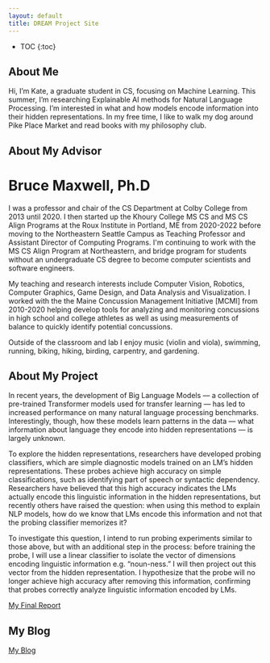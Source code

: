 ```yaml
---
layout: default
title: DREAM Project Site
---
```


* TOC
{:toc}

## About Me

Hi, I’m Kate, a graduate student in CS, focusing on Machine Learning. This summer, I’m researching Explainable AI methods for Natural Language Processing. I’m interested in what and how models encode information into their hidden representations. In my free time, I like to walk my dog around Pike Place Market and read books with my philosophy club.

## About My Advisor

# Bruce Maxwell, Ph.D

I was a professor and chair of the CS Department at Colby College from 2013 until 2020. I then started up the Khoury College MS CS and MS CS Align Programs at the Roux Institute in Portland, ME from 2020-2022 before moving to the Northeastern Seattle Campus as Teaching Professor and Assistant Director of Computing Programs. I'm continuing to work with the MS CS Align Program at Northeastern, and bridge program for students without an undergraduate CS degree to become computer scientists and software engineers.

My teaching and research interests include Computer Vision, Robotics, Computer Graphics, Game Design, and Data Analysis and Visualization. I worked with the the Maine Concussion Management Initiative [MCMI] from 2010-2020 helping develop tools for analyzing and monitoring concussions in high school and college athletes as well as using measurements of balance to quickly identify potential concussions.

Outside of the classroom and lab I enjoy music (violin and viola), swimming, running, biking, hiking, birding, carpentry, and gardening.

## About My Project

In recent years, the development of Big Language Models — a collection of pre-trained Transformer models used for transfer learning — has led to increased performance on many natural language processing benchmarks. Interestingly, though, how these models learn patterns in the data — what information about language they encode into hidden representations — is largely unknown.

To explore the hidden representations, researchers have developed probing classifiers, which are simple diagnostic models trained on an LM’s hidden representations. These probes achieve high accuracy on simple classifications, such as identifying part of speech or syntactic dependency. Researchers have believed that this high accuracy indicates the LMs actually encode this linguistic information in the hidden representations, but recently others have raised the question: when using this method to explain NLP models, how do we know that LMs encode this information and not that the probing classifier memorizes it?

To investigate this question, I intend to run probing experiments similar to those above, but with an additional step in the process: before training the probe, I will use a linear classifier to isolate the vector of dimensions encoding linguistic information e.g. “noun-ness.” I will then project out this vector from the hidden representation. I hypothesize that the probe will no longer achieve high accuracy after removing this information, confirming that probes correctly analyze linguistic information encoded by LMs.


[My Final Report](files/finalreport.pdf)

## My Blog

[My Blog](blog.html)
